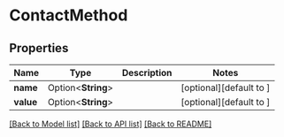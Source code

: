 # ContactMethod

## Properties

Name | Type | Description | Notes
------------ | ------------- | ------------- | -------------
**name** | Option<**String**> |  | [optional][default to ]
**value** | Option<**String**> |  | [optional][default to ]

[[Back to Model list]](../README.md#documentation-for-models) [[Back to API list]](../README.md#documentation-for-api-endpoints) [[Back to README]](../README.md)



